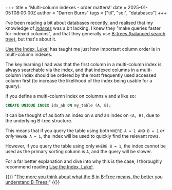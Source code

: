 +++
title = 'Multi-column indexes - order matters!'
date = 2025-01-05T08:00:00Z
author = "Darren Burns"
tags = ["til", "sql", "databases"]
+++

I've been reading a bit about databases recently, and realised that my knowledge of [*indexes*](https://en.wikipedia.org/wiki/Database_index) was a bit lacking. I knew they "make queries faster for indexed columns", and that they generally use [B-trees (balanced search tree)](https://en.wikipedia.org/wiki/B-tree), but that's about it.

[Use the Index, Luke!](https://use-the-index-luke.com/) has taught me just how important column order is in multi-column indexes.

The key learning I had was that the first column in a multi-column index is always searchable via the index, and that indexed columns in a multi-column index should be ordered by the most frequently used accessed column first (to increase the likelihood of the index being usable for a query).

If you define a multi-column index on columns `A` and `B` like so:

```sql
CREATE UNIQUE INDEX idx_ab ON my_table (A, B);
```

It can be thought of as both an index on `A` *and* an index on `(A, B)`, due to the underlying B-tree structure.

This means that if you query the table using both `WHERE A = 1 AND B = 1` *or only* `WHERE A = 1`, the index will be used to quickly find the relevant rows. 

However, if you query the table using only `WHERE B = 1`, the index cannot be used as the primary sorting column is `A`, and the query will be slower.

For a far better explanation and dive into why this is the case, I thoroughly recommend reading [Use the Index, Luke!](https://use-the-index-luke.com/).

{{<callout>}}
"[The more you think about what the B in B-Tree means, the better you understand B-Trees!](https://vimeo.com/73481096)"
{{</callout>}}
